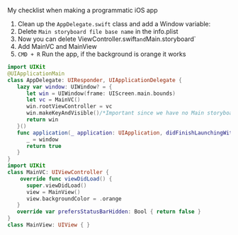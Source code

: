 My checklist when making a programmatic iOS app<!--more-->

1. Clean up the `AppDelegate.swift` class and add a Window variable:
2. Delete `Main storyboard file base name` in the info.plist
3. Now you can delete ViewController.swift` and `Main.storyboard`
4. Add MainVC and MainView
5. `CMD + R` Run the app, if the background is orange it works

```swift
import UIKit
@UIApplicationMain
class AppDelegate: UIResponder, UIApplicationDelegate {
   lazy var window: UIWindow? = {
      let win = UIWindow(frame: UIScreen.main.bounds)
      let vc = MainVC()
      win.rootViewController = vc
      win.makeKeyAndVisible()/*Important since we have no Main storyboard anymore*/
      return win
   }()
   func application(_ application: UIApplication, didFinishLaunchingWithOptions launchOptions: [UIApplication.LaunchOptionsKey: Any]?) -> Bool {
      _ = window
      return true
   }
}
import UIKit
class MainVC: UIViewController {
	override func viewDidLoad() {
      super.viewDidLoad()
      view = MainView()
      view.backgroundColor = .orange
   }
   override var prefersStatusBarHidden: Bool { return false }
}
class MainView: UIView { }
```
